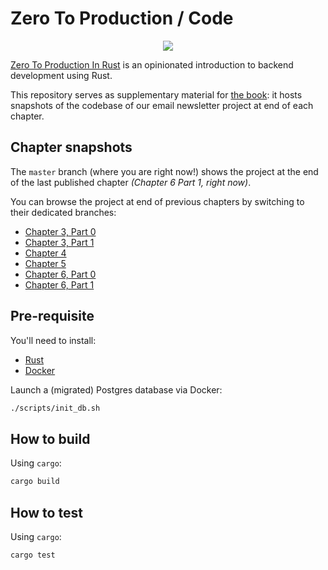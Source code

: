 # Zero To Production / Code

<div align="center"><a href="https://zero2prod.com" target="_blank"><img src="https://static-2.gumroad.com/res/gumroad/3629854790655/asset_previews/bc9026cad3ece1746327c1d70218f602/retina/rsz_zero_to_production_punk.png" /></a></div>

[Zero To Production In Rust](https://zero2prod.com) is an opinionated introduction to backend development using Rust.

This repository serves as supplementary material for [the book](https://zero2prod.com/): it hosts snapshots of the codebase of our email newsletter project at end of each chapter.

## Chapter snapshots

The `master` branch (where you are right now!) shows the project at the end of the last published chapter _(Chapter 6 Part 1, right now)_.

You can browse the project at end of previous chapters by switching to their dedicated branches:

- [Chapter 3, Part 0](https://github.com/LukeMathWalker/zero-to-production/tree/root-chapter-03-part0)
- [Chapter 3, Part 1](https://github.com/LukeMathWalker/zero-to-production/tree/root-chapter-03-part1)
- [Chapter 4](https://github.com/LukeMathWalker/zero-to-production/tree/root-chapter-04)
- [Chapter 5](https://github.com/LukeMathWalker/zero-to-production/tree/root-chapter-05)
- [Chapter 6, Part 0](https://github.com/LukeMathWalker/zero-to-production/tree/root-chapter-06)
- [Chapter 6, Part 1](https://github.com/LukeMathWalker/zero-to-production/tree/root-chapter-06-part1)

## Pre-requisite

You'll need to install:

- [Rust](https://www.rust-lang.org/tools/install)
- [Docker](https://docs.docker.com/get-docker/)

Launch a (migrated) Postgres database via Docker:

```bash
./scripts/init_db.sh
```

## How to build

Using `cargo`:

```bash
cargo build
```

## How to test 

Using `cargo`:

```bash
cargo test 
```
